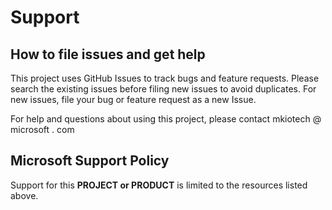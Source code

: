 # Support

## How to file issues and get help  

This project uses GitHub Issues to track bugs and feature requests. Please search the existing 
issues before filing new issues to avoid duplicates.  For new issues, file your bug or 
feature request as a new Issue.

For help and questions about using this project, please contact mkiotech @ microsoft . com

## Microsoft Support Policy  

Support for this **PROJECT or PRODUCT** is limited to the resources listed above.
